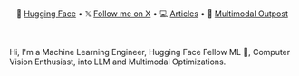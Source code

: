 <div align="center">
  <p align="center">
    🤗 <a href="https://huggingface.co/prithivMLmods">Hugging Face</a> •
    𝕏 <a href="https://x.com/prithiv_003">Follow me on X</a> •  
    💻 <a href="https://huggingface.co/prithivMLmods/activity/articles">Articles</a> • 
    📙 <a href="https://github.com/PRITHIVSAKTHIUR/Multimodal-Outpost-Notebooks">Multimodal Outpost</a>
  </p>
</div>
<br/>

Hi, I'm a Machine Learning Engineer, Hugging Face Fellow ML 🤗, Computer Vision Enthusiast, into LLM and Multimodal Optimizations.

